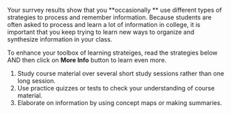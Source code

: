 
Your surrvey results show that you **occasionally ** use different types of strategies to process and remember information. Because students are often asked to process and learn a lot of information in college, it is important that you keep trying to learn new ways to organize and synthesize information in your class.

To enhance your toolbox of learning strateiges, read the strategies below AND then click on **More Info** button to learn even more.

1.	Study course material over several short study sessions rather than one long session.
2.	Use practice quizzes or tests to check your understanding of course material. 
3.	Elaborate on information by using concept maps or making summaries.
